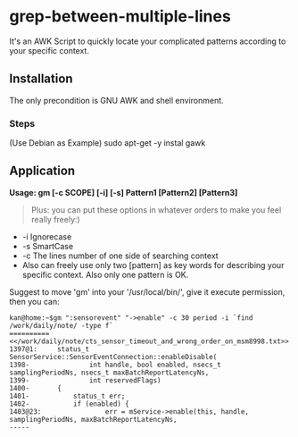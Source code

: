 # grep-between-multiple-lines
It's an AWK Script to quickly locate your complicated patterns according to your specific context.

## Installation
The only precondition is GNU AWK and shell environment.
### Steps
(Use Debian as Example)
sudo apt-get -y instal gawk

## Application
**Usage: gm [-c SCOPE] [-i] [-s] Pattern1 [Pattern2] [Pattern3]**
> Plus: you can put these options in whatever orders to make you feel really freely:)
- -i Ignorecase
- -s SmartCase
- -c The lines number of one side of searching context
- Also can freely use only two [pattern] as key words for describing your specific context. Also only one pattern is OK.

Suggest to move 'gm' into your '/usr/local/bin/', give it execute permission, then you can:
```
kan@home:~$gm ":sensorevent" "->enable" -c 30 period -i `find /work/daily/note/ -type f`
==========
<</work/daily/note/cts_sensor_timeout_and_wrong_order_on_msm8998.txt>>
1397@1:		status_t SensorService::SensorEventConnection::enableDisable(
1398-		        int handle, bool enabled, nsecs_t samplingPeriodNs, nsecs_t maxBatchReportLatencyNs,
1399-		        int reservedFlags)
1400-		{
1401-		    status_t err;
1402-		    if (enabled) {
1403@23:		        err = mService->enable(this, handle, samplingPeriodNs, maxBatchReportLatencyNs,
-----

```
